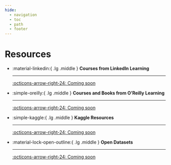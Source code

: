```yaml
---
hide:
  - navigation
  - toc
  - path
  - footer
---
```


# Resources



<div class="grid cards" markdown>

-   :material-linkedin:{ .lg .middle } __Courses from LinkedIn Learning__

    ---

    [:octicons-arrow-right-24: Coming soon](#)

-   :simple-oreilly:{ .lg .middle } __Courses and Books from O’Reilly Learning__

    ---

    [:octicons-arrow-right-24: Coming soon](#)

-   :simple-kaggle:{ .lg .middle } __Kaggle Resources__

    ---


    [:octicons-arrow-right-24: Coming soon](#)

-   :material-lock-open-outline:{ .lg .middle } __Open Datasets__

    ---


    [:octicons-arrow-right-24: Coming soon](#)

</div>

## 